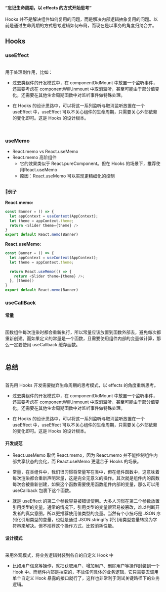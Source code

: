 **“忘记生命周期，以 effects 的方式开始思考”**<br />
<br />Hooks 并不是解决组件如何复用的问题，而是解决内部逻辑抽象复用的问题。以前是通过生命周期的方式思考逻辑如何布局，而现在是以事务的角度归纳合并。
<a name="Wsx7r"></a>
### 
<a name="LcO9Q"></a>
## Hooks


<a name="FN5de"></a>
### useEffect

<br />用于处理副作用，比如：<br />

- 过去类组件的开发模式中，在 componentDidMount 中放置一个监听事件，还需要考虑在 componentWillUnmount 中取消监听，甚至可能由于部分值变化，还需要在其他生命周期函数中对监听事件做特殊处理。



- 在 Hooks 的设计思路中，可以将这一系列监听与取消监听放置在一个 useEffect 中，useEffect 可以不关心组件的生命周期，只需要关心外部依赖的变化即可。这是 Hooks 的设计根本。


<br />

<a name="Wmqcf"></a>
### useMemo


- React.memo vs React.useMemo
- React.memo 高阶组件
   - 它的效果类似于 React.pureComponent。但在 Hooks 的场景下，推荐使用React.useMemo
   - 原因：React.useMemo 可以实现更精细化的控制


<br />**🌰例子**<br />
<br />**React.memo:**
```javascript
const Banner = () => {
  let appContext = useContext(AppContext);
  let theme = appContext.theme;
  return <Slider theme={theme} />
}
export default React.memo(Banner)
```
**React.useMemo:**
```javascript
const Banner = () => {
  let appContext = useContext(AppContext);
  let theme = appContext.theme;
  
  return React.useMemo(() => {
    return <Slider theme={theme} />;
  }, [theme])
}
export default React.memo(Banner)
```


<a name="oXnkB"></a>
### useCallBack


<a name="Y4kQL"></a>
#### 常量

<br />函数组件每次渲染时都会重新执行，所以常量应该放置到函数外部去，避免每次都重新创建。而如果定义的常量是一个函数，且需要使用组件内部的变量做计算，那么一定要使用 useCallback 缓存函数。<br />
<br />

<a name="g86aA"></a>
## 总结

<br />首先用 Hooks 开发需要抛弃生命周期的思考模式，以 effects 的角度重新思考。<br />

- 过去类组件的开发模式中，在 componentDidMount 中放置一个监听事件，还需要考虑在 componentWillUnmount 中取消监听，甚至可能由于部分值变化，还需要在其他生命周期函数中对监听事件做特殊处理。



- 在 Hooks 的设计思路中，可以将这一系列监听与取消监听放置在一个 useEffect 中，useEffect 可以不关心组件的生命周期，只需要关心外部依赖的变化即可。这是 Hooks 的设计根本。



<a name="vzwo3"></a>
#### 开发规范


- React.useMemo 取代 React.memo，因为 React.memo 并不能控制组件内部共享状态的变化，而 React.useMemo 更适合于 Hooks 的场景。



- 常量，在类组件中，我们很习惯将常量写在类中，但在组件函数中，这意味着每次渲染都会重新声明常量，这是完全无意义的操作。其次就是组件内的函数每次会被重新创建，如果这个函数需要使用函数组件内部的变量，那么可以用 useCallback 包裹下这个函数。



- 就是 useEffect 的第二个参数容易被错误使用。大多人习惯在第二个参数放置引用类型的变量，通常的情况下，引用类型的变量很容易被篡改，难以判断开发者的真实意图，所以更推荐使用值类型的变量。当然有个小技巧是 JSON 序列化引用类型的变量，也就是通过 JSON.stringify 将引用类型变量转换为字符串来解决。但不推荐这个操作方式，比较消耗性能。



<a name="jLjiR"></a>
#### 设计模式

<br />采用外观模式，将业务逻辑封装到各自的自定义 Hook 中

- 比如用户信息等操作，就把获取用户、增加用户、删除用户等操作封装到一个 Hook 中。而组件内部是抽空的，不放任何具体的业务逻辑，它只需要去调用单个自定义 Hook 暴露的接口就行了，这样也非常利于测试关键路径下的业务逻辑。
